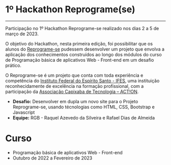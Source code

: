 # 1º Hackathon Reprograme(se)
---
Participação no 1º Hackathon Reprograme-se realizado nos dias 2 a 5 de março de 2023.

O objetivo do Hackathon, nesta primeira edição, foi possibilitar que os alunos do
[Reprograme-se](https://reprograme-se.org.br/) pudessem desenvolver um projeto que envolva a aplicação dos conhecimentos
construídos ao longo dos módulos do curso de Programação básica de aplicativos Web -
Front-end em um desafio prático.

O Reprograme-se  é um projeto que conta com toda experiência e competência do [Instituto Federal do Espírito Santo - IFES](https://www.ifes.edu.br/), uma instituição reconhecidamente de excelência na formação profissional, com  a participação da [Associação Capixaba de Tecnologia – ACT!ON](https://action.org.es/). 

* **Desafio:** Desenvolver em dupla um novo site para o Projeto Reprograme-se, usando técnologias como HTML, CSS, Bootstrap e Javascript
* **Equipe:** RGB - Raquel Azevedo da Silveira e Rafael Dias de Almeida

# Curso
* Programação básica de aplicativos Web - Front-end
* Outubro de 2022 a Fevereiro de 2023
